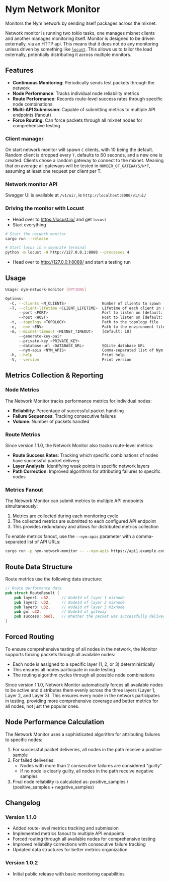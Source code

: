 # Nym Network Monitor

Monitors the Nym network by sending itself packages across the mixnet.

Network monitor is running two tokio tasks, one manages mixnet clients and another manages monitoring itself. Monitor is designed to be driven externally, via an HTTP api. This means that it does not do any monitoring unless driven by something like [`locust`](https://locust.io/). This allows us to tailor the load externally, potentially distributing it across multiple monitors.

## Features

- **Continuous Monitoring**: Periodically sends test packets through the network
- **Node Performance**: Tracks individual node reliability metrics
- **Route Performance**: Records route-level success rates through specific node combinations
- **Multi-API Submission**: Capable of submitting metrics to multiple API endpoints (fanout)
- **Force Routing**: Can force packets through all mixnet nodes for comprehensive testing

### Client manager

On start network monitor will spawn `C` clients, with 10 being the default. Random client is dropped every `T`, defaults to 60 seconds, and a new one is created. Clients chose a random gateway to connect to the mixnet. Meaning that on average all gateways will be tested in `NUMBER_OF_GATEWAYS/N*T`, assuming at least one request per client per T.

### Network monitor API

Swagger UI is available at `/v1/ui/`, ie `http://localhost:8080/v1/ui/`

### Driving the monitor with Locust

+ Head over to https://locust.io/ and get `locust`
+ Start everything
```bash
# Start the network monitor
cargo run --release

# Start locus in a separate terminal
python -m locust -H http://127.0.0.1:8080 --processes 4
```
+ Head over to http://127.0.0.1:8089/ and start a testing run

##  Usage

```bash
Usage: nym-network-monitor [OPTIONS]

Options:
  -C, --clients <N_CLIENTS>                Number of clients to spawn [default: 10]
  -T, --client-lifetime <CLIENT_LIFETIME>  Lifetime of each client in seconds [default: 60]
      --port <PORT>                        Port to listen on [default: 8080]
      --host <HOST>                        Host to listen on [default: 127.0.0.1]
  -t, --topology <TOPOLOGY>                Path to the topology file
  -e, --env <ENV>                          Path to the environment file
  -m, --mixnet-timeout <MIXNET_TIMEOUT>    [default: 10]
      --generate-key-pair
      --private-key <PRIVATE_KEY>
      --database-url <DATABASE_URL>        SQLite database URL
      --nym-apis <NYM_APIS>                Comma-separated list of Nym API URLs
  -h, --help                               Print help
  -V, --version                            Print version
```

## Metrics Collection & Reporting

### Node Metrics

The Network Monitor tracks performance metrics for individual nodes:

- **Reliability**: Percentage of successful packet handling
- **Failure Sequences**: Tracking consecutive failures
- **Volume**: Number of packets handled

### Route Metrics

Since version 1.1.0, the Network Monitor also tracks route-level metrics:

- **Route Success Rates**: Tracking which specific combinations of nodes have successful packet delivery
- **Layer Analysis**: Identifying weak points in specific network layers
- **Path Correction**: Improved algorithms for attributing failures to specific nodes

### Metrics Fanout

The Network Monitor can submit metrics to multiple API endpoints simultaneously:

1. Metrics are collected during each monitoring cycle
2. The collected metrics are submitted to each configured API endpoint
3. This provides redundancy and allows for distributed metrics collection

To enable metrics fanout, use the `--nym-apis` parameter with a comma-separated list of API URLs:

```bash
cargo run -p nym-network-monitor -- --nym-apis https://api1.example.com,https://api2.example.com
```

## Route Data Structure

Route metrics use the following data structure:

```rust
// Route performance data
pub struct RouteResult {
    pub layer1: u32,     // NodeId of layer 1 mixnode
    pub layer2: u32,     // NodeId of layer 2 mixnode
    pub layer3: u32,     // NodeId of layer 3 mixnode
    pub gw: u32,         // NodeId of gateway 
    pub success: bool,   // Whether the packet was successfully delivered
}
```

## Forced Routing

To ensure comprehensive testing of all nodes in the network, the Monitor supports forcing packets through all available nodes:

- Each node is assigned to a specific layer (1, 2, or 3) deterministically
- This ensures all nodes participate in route testing
- The routing algorithm cycles through all possible node combinations

Since version 1.1.0, Network Monitor automatically forces all available nodes to be active and distributes them evenly across the three layers (Layer 1, Layer 2, and Layer 3). This ensures every node in the network participates in testing, providing more comprehensive coverage and better metrics for all nodes, not just the popular ones.

## Node Performance Calculation

The Network Monitor uses a sophisticated algorithm for attributing failures to specific nodes:

1. For successful packet deliveries, all nodes in the path receive a positive sample
2. For failed deliveries:
   - Nodes with more than 2 consecutive failures are considered "guilty"
   - If no node is clearly guilty, all nodes in the path receive negative samples
3. Final node reliability is calculated as: positive_samples / (positive_samples + negative_samples)

## Changelog

### Version 1.1.0
- Added route-level metrics tracking and submission
- Implemented metrics fanout to multiple API endpoints
- Forced routing through all available nodes for comprehensive testing
- Improved reliability corrections with consecutive failure tracking
- Updated data structures for better metrics organization

### Version 1.0.2
- Initial public release with basic monitoring capabilities